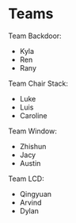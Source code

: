 # Teams

Team Backdoor:

* Kyla
* Ren
* Rany

Team Chair Stack:

* Luke
* Luis
* Caroline

Team Window:

* Zhishun
* Jacy
* Austin

Team LCD:

* Qingyuan
* Arvind
* Dylan

